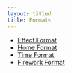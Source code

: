 ```yaml
---
layout: titled
title: Formats
---
```


* [Effect Format](effect-format)
* [Home Format](home-format)
* [Time Format](time-format)
* [Firework Format](firework-format)

